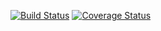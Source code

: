 [![Build Status](https://travis-ci.org/zyxjing/microblog.svg?branch=master)](https://travis-ci.org/zyxjing/microblog)
[![Coverage Status](https://coveralls.io/github/zyxjing/microblog.svg?branch=master)](https://coveralls.io/github/zyxjing/microblog?branch=master)
